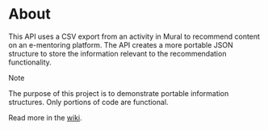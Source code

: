 # About

This API uses a CSV export from an activity in Mural to recommend content on an e-mentoring platform. The API creates a more portable JSON structure to store the information relevant to the recommendation functionality.

> [!note]
> The purpose of this project is to demonstrate portable information structures. Only portions of code are functional.

Read more in the [wiki](https://github.com/jesskruse/Mural-Recommendation-API/wiki).
